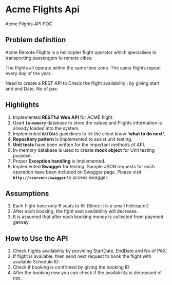 # Acme Flights Api
Acme Flights API POC

## Problem definition

Acme Remote Flights is a helicopter flight operator which specialises in transporting passengers to remote cities. 
 
The flights all operate within the same time zone.  The same flights repeat every day of the year.

Need to create a REST API to Check the flight availability : by giving start and end Date. No of pax.

## Highlights
1. Implemented <b>RESTful Web API</b> for ACME flight. 
2. Used <b>`in-memory`</b> database to store the values and Flights information is already loaded into the system.
3. Implemented <b>`HATEOAS`</b> guidelines to let the client know <b>'what to do next'.</b>
4. <b>Repository pattern</b> is implemented to assist unit testing.
5. <b>Unit tests</b> have been written for the important methods of API.
6. In-memory database is used to create <b>mock object</b> for Unit testing purpose.
7. Proper <b>Exception handling</b> is implemented.
8. Implemented <b>Swagger</b> for testing. Sample JSON requests for each operation have been included on Swagger page. Please visit <b>`http://<server>/swagger`</b> to access swagger.

## Assumptions
1. Each flight have only 6 seats to fill (Since it is a small helicopter)
2. After each booking, the flght seat availability will decrease.
3. It is assumed that after each booking money is collected from payment getway.

## How to Use the API
1. Check flights availability by providing StartDate, EndDate and No of PAX.
2. If flight is available, then send next request to book the flight with available Schedule ID.
3. Check if booking is confirmed by giving the booking ID
4. After the booking now you can check if the availability is decreased of not.


